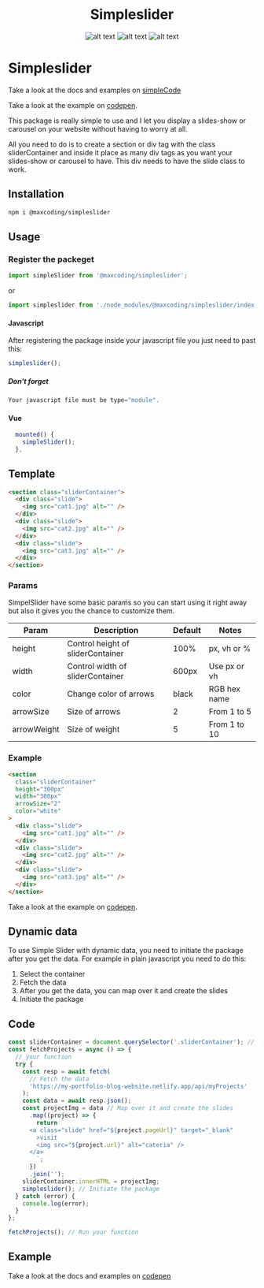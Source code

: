 <div align="center">
<h1>Simpleslider </h1>
  
![alt text](https://img.shields.io/badge/My%20first%20NPM%20package-1.0.0-red)  ![alt text](https://img.shields.io/badge/Made%20by-Max-brightgreen) ![alt text](https://img.shields.io/badge/NPM%20package-True-red)
</div>

# Simpleslider

Take a look at the docs and examples on [simpleCode](https://simple-code.netlify.app/)

Take a look at the example on [codepen](https://codepen.io/maxrpark/pen/ExwXRPb).

This package is really simple to use and I let you display a slides-show or carousel on your website without having to worry at all.

All you need to do is to create a section or div tag with the class sliderContainer and inside it place as many div tags as you want your slides-show or carousel to have. This div needs to have the slide class to work.

## Installation

```bash
npm i @maxcoding/simpleslider
```

## Usage

### Register the packeget

```js
import simpleSlider from '@maxcoding/simpleslider';
```

or

```js
import simpleslider from './node_modules/@maxcoding/simpleslider/index.js';
```

#### Javascript

After registering the package inside your javascript file you just need to past this:

```js
simpleslider();
```

##### Don't forget

```js
Your javascript file must be type="module".
```

#### Vue

```js
  mounted() {
    simpleSlider();
  },
```

## Template

```html
<section class="sliderContainer">
  <div class="slide">
    <img src="cat1.jpg" alt="" />
  </div>
  <div class="slide">
    <img src="cat2.jpg" alt="" />
  </div>
  <div class="slide">
    <img src="cat3.jpg" alt="" />
  </div>
</section>
```

### Params

SimpelSlider have some basic params so you can start using it right away but also it gives you the chance to customize them.

| Param       | Description                       | Default | Notes        |
| ----------- | --------------------------------- | ------- | ------------ |
| height      | Control height of sliderContainer | 100%    | px, vh or %  |
| width       | Control width of sliderContainer  | 600px   | Use px or vh |
| color       | Change color of arrows            | black   | RGB hex name |
| arrowSize   | Size of arrows                    | 2       | From 1 to 5  |
| arrowWeight | Size of weight                    | 5       | From 1 to 10 |

<!--        | autoSlide                         | Run new slide every 3 seconds | false        |     |
| arrow       | Display arrows                    | true                          |              | -->

### Example

```html
<section
  class="sliderContainer"
  height="300px"
  width="300px"
  arrowSize="2"
  color="white"
>
  <div class="slide">
    <img src="cat1.jpg" alt="" />
  </div>
  <div class="slide">
    <img src="cat2.jpg" alt="" />
  </div>
  <div class="slide">
    <img src="cat3.jpg" alt="" />
  </div>
</section>
```

Take a look at the example on [codepen](https://codepen.io/maxrpark/details/BawMWGR).

## Dynamic data

To use Simple Slider with dynamic data, you need to initiate the package after you get the data. For example in plain javascript you need to do this:

1. Select the container
2. Fetch the data
3. After you get the data, you can map over it and create the slides
4. Initiate the package

## Code

```js
const sliderContainer = document.querySelector('.sliderContainer'); // Select the container
const fetchProjects = async () => {
  // your function
  try {
    const resp = await fetch(
      // Fetch the data
      'https://my-portfolio-blog-website.netlify.app/api/myProjects'
    );
    const data = await resp.json();
    const projectImg = data // Map over it and create the slides
      .map((project) => {
        return `
      <a class="slide" href="${project.pageUrl}" target="_blank"
        >visit
        <img src="${project.url}" alt="cateria" />
      </a>
        `;
      })
      .join('');
    sliderContainer.innerHTML = projectImg;
    simpleslider(); // Initiate the package
  } catch (error) {
    console.log(error);
  }
};

fetchProjects(); // Run your function
```

## Example

Take a look at the docs and examples on [codepen](https://codepen.io/maxrpark/pen/popjqxG)
